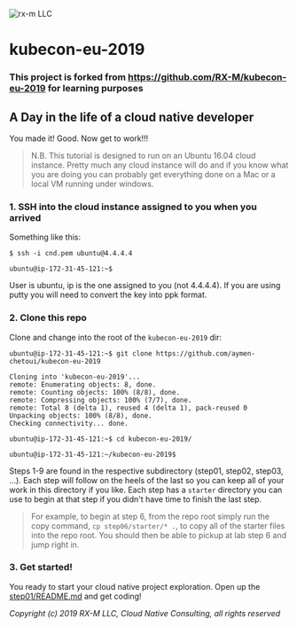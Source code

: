 ![rx-m LLC][RX-M LLC]


# kubecon-eu-2019

### This project is forked from https://github.com/RX-M/kubecon-eu-2019 for learning purposes

## A Day in the life of a cloud native developer


You made it! Good. Now get to work!!!

> N.B. This tutorial is designed to run on an Ubuntu 16.04 cloud instance. Pretty much any cloud instance will do and
if you know what you are doing you can probably get everything done on a Mac or a local VM running under windows.


### 1. SSH into the cloud instance assigned to you when you arrived

Something like this:

```
$ ssh -i cnd.pem ubuntu@4.4.4.4

ubuntu@ip-172-31-45-121:~$
```

User is ubuntu, ip is the one assigned to you (not 4.4.4.4). If you are using putty you will need to convert the key
into ppk format.


### 2. Clone this repo

Clone and change into the root of the `kubecon-eu-2019` dir:

```
ubuntu@ip-172-31-45-121:~$ git clone https://github.com/aymen-chetoui/kubecon-eu-2019

Cloning into 'kubecon-eu-2019'...
remote: Enumerating objects: 8, done.
remote: Counting objects: 100% (8/8), done.
remote: Compressing objects: 100% (7/7), done.
remote: Total 8 (delta 1), reused 4 (delta 1), pack-reused 0
Unpacking objects: 100% (8/8), done.
Checking connectivity... done.

ubuntu@ip-172-31-45-121:~$ cd kubecon-eu-2019/

ubuntu@ip-172-31-45-121:~/kubecon-eu-2019$
```

Steps 1-9 are found in the respective subdirectory (step01, step02, step03, ...). Each step will follow on the heels of
the last so you can keep all of your work in this directory if you like. Each step has a `starter` directory you can use
to begin at that step if you didn't have time to finish the last step.

> For example, to begin at step 6, from the repo root simply run the copy command, `cp step06/starter/* .`, to copy all
of the starter files into the repo root. You should then be able to pickup at lab step 6 and jump right in.


### 3. Get started!

You ready to start your cloud native project exploration. Open up the [step01/README.md](step01/README.md) and get
coding!


_Copyright (c) 2019 RX-M LLC, Cloud Native Consulting, all rights reserved_

[RX-M LLC]: http://rx-m.io/rxm-cnc.svg "RX-M LLC"
